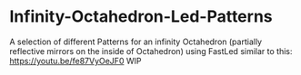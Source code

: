 # Infinity-Octahedron-Led-Patterns
A selection of different Patterns for an infinity Octahedron (partially reflective mirrors on the inside of Octahedron) using FastLed
similar to this: https://youtu.be/fe87VyOeJF0
WIP
